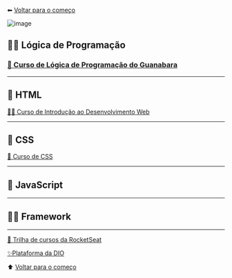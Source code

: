 ⬅ [Voltar para o começo](../README.md)

![image](https://user-images.githubusercontent.com/94902491/143682822-53f02873-d650-42bf-bafa-018eaa362294.png)

## 👶🏽 Lógica de Programação

### [👾 Curso de Lógica de Programação do Guanabara](https://youtube.com/playlist?list=PLHz_AreHm4dmSj0MHol_aoNYCSGFqvfXV)
---
## 📕 HTML

[👨‍💻 Curso de Introdução ao Desenvolvimento Web](https://youtube.com/playlist?list=PLHz_AreHm4dkZ9-atkcmcBaMZdmLHft8n)

---
## 🎨 CSS
[🎇 Curso de CSS](https://www.youtube.com/watch?v=r11FflkQqJs)

---
## 🧠 JavaScript
---

## 👨‍💻 Framework
---

[🚀 Trilha de cursos da RocketSeat](https://app.rocketseat.com.br/discover/trails) 

[✨Plataforma da DIO](https://web.dio.me/home)

⬆ [Voltar para o começo]()
